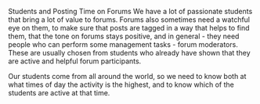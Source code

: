 Students and Posting Time on Forums
We have a lot of passionate students that bring a lot of value to forums. Forums also sometimes need a watchful eye on them, to make sure that posts are tagged in a way that helps to find them, that the tone on forums stays positive, and in general - they need people who can perform some management tasks - forum moderators. These are usually chosen from students who already have shown that they are active and helpful forum participants.

Our students come from all around the world, so we need to know both at what times of day the activity is the highest, and to know which of the students are active at that time.